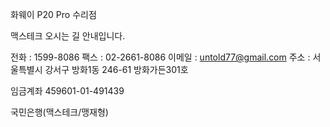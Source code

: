 화웨이 P20 Pro 수리점


맥스테크 오시는 길 안내입니다.

전화 : 1599-8086 팩스 : 02-2661-8086 이메일 : untold77@gmail.com
주소 : 서울특별시 강서구 방화1동 246-61 방화가든301호

임금계좌
459601-01-491439

국민은행(맥스테크/맹재형)